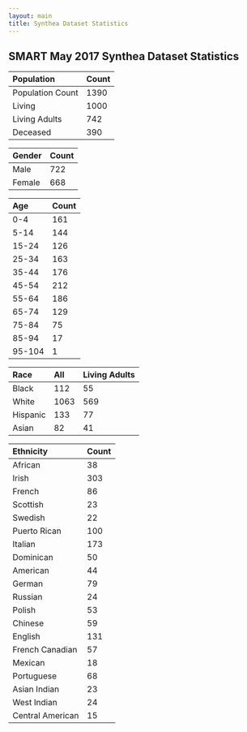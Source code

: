 ```yaml
---
layout: main
title: Synthea Dataset Statistics
---
```


## SMART May 2017 Synthea Dataset Statistics 

| Population |  Count   | 
| :-------|:-------|
| Population Count  | 1390  |
|  Living    | 1000   |
|  Living Adults  | 742  |
|  Deceased   | 390   |
  

| Gender  |  Count   | 
| :------| :------|
| Male | 722   |
| Female   | 668  |


Age | Count
:----| :----
 0-4 | 161
 5-14 | 144
 15-24 | 126
 25-34 |163
 35-44 | 176
 45-54 | 212
 55-64 | 186
 65-74 |129
 75-84 | 75
 85-94 | 17
95-104 | 1


Race | All    | Living Adults 
:-----| :-----| :-----
Black | 112 | 55
White | 1063 | 569
Hispanic| 133 | 77
Asian | 82 | 41

Ethnicity |Count 
:------| :----
African | 38
Irish | 303
French | 86
Scottish | 23
Swedish | 22
Puerto Rican | 100
Italian | 173
Dominican | 50
American | 44
German | 79
Russian | 24
Polish |  53
Chinese | 59
English | 131
French Canadian | 57
Mexican | 18
Portuguese | 68
Asian Indian |  23
West Indian | 24
Central American | 15



